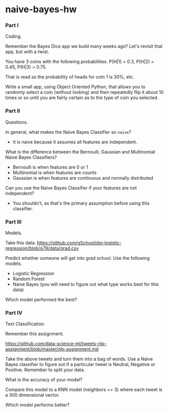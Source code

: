 # naive-bayes-hw

### Part I

Coding.

Remember the Bayes Dice app we build many weeks ago? Let's revisit that app, but with a twist.

You have 3 coins with the following probabilities. P(H|1) = 0.3, P(H|2) = 0.45, P(H|3) = 0.75.

That is read as the probability of heads for coin 1 is 30%, etc.

Write a small app, using Object Oriented Python, that allows you to randomly select a coin (without looking) and then repeatedly flip it about 10 times or so until you are fairly certain as to the type of coin you selected.

### Part II

Questions.

In general, what makes the Naive Bayes Classifier so `naive`?

- It is naive because it assumes all features are independent.

What is the difference between the Bernoulli, Gaussian and Multinomial Naive Bayes Classifiers?

- Bernoulli is when features are 0 or 1
- Multinomial is when features are counts
- Gaussian is when features are continuous and normally distributed

Can you use the Naive Bayes Classifier if your features are not independent?

- You shouldn't, as that's the primary assumption before using this classifier.

### Part III

Models.

Take this data. https://github.com/gSchool/dsi-logistic-regression/blob/g79/data/grad.csv

Predict whether someone will get into grad school. Use the following models.

- Logistic Regression
- Random Forest
- Naive Bayes (you will need to figure out what type works best for this data)

Which model performed the best?

### Part IV

Text Classification.

Remember this assignment.

https://github.com/data-science-ml/tweets-nlp-assignment/blob/master/nlp-assignment.md

Take the above tweets and turn them into a bag of words. Use a Naive Bayes classifier to figure out if a particular tweet is Neutral, Negative or Positive. Remember to split your data.

What is the accuracy of your model?

Compare this model to a KNN model (neighbors == 3) where each tweet is a 300 dimensional vector.

Which model performs better?
